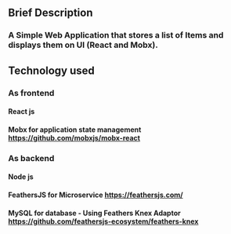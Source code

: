 ## Brief Description
### A Simple Web Application that stores a list of Items and displays them on UI (React and Mobx).
## Technology used 
### As frontend
#### React js 
#### Mobx for application state management  https://github.com/mobxjs/mobx-react
### As backend
#### Node js
#### FeathersJS for Microservice https://feathersjs.com/
####  MySQL for database - Using Feathers Knex Adaptor https://github.com/feathersjs-ecosystem/feathers-knex
